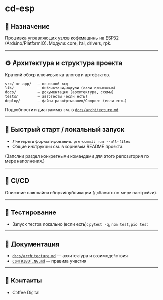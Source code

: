 # cd-esp

## 📄 Назначение

Прошивка управляющих узлов кофемашины на ESP32 (Arduino/PlatformIO). Модули: core, hal, drivers, rpk.

---

## ⚙️ Архитектура и структура проекта

Краткий обзор ключевых каталогов и артефактов.

```text
src/ or app/   — основной код
lib/           — библиотеки/модули (если применимо)
docs/          — документация (архитектура, схемы)
tests/         — автотесты (если есть)
deploy/        — файлы развёртывания/Compose (если есть)
```

Подробности и диаграммы см. в [`docs/architecture.md`](./docs/architecture.md).

---

## 🚀 Быстрый старт / локальный запуск

- Линтеры и форматирование: `pre-commit run --all-files`
- Общие инструкции см. в корневом README проекта.

(Заполни раздел конкретными командами для этого репозитория по мере наполнения.)

---

## 🧩 CI/CD

Описание пайплайна сборки/публикации (добавить по мере настройки).

---

## 🧪 Тестирование

- Запуск тестов локально (если есть): `pytest -q`, `npm test`, `pio test`

---

## 🧱 Документация

- [`docs/architecture.md`](./docs/architecture.md) — архитектура и взаимодействия
- [`CONTRIBUTING.md`](./CONTRIBUTING.md) — правила участия

---

## 👥 Контакты

- Coffee Digital
